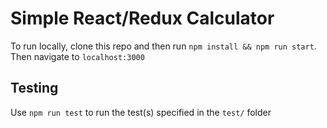 # Simple React/Redux Calculator

To run locally, clone this repo and then run `npm install && npm run start`. Then navigate to `localhost:3000`

## Testing

Use `npm run test` to run the test(s) specified in the `test/` folder

